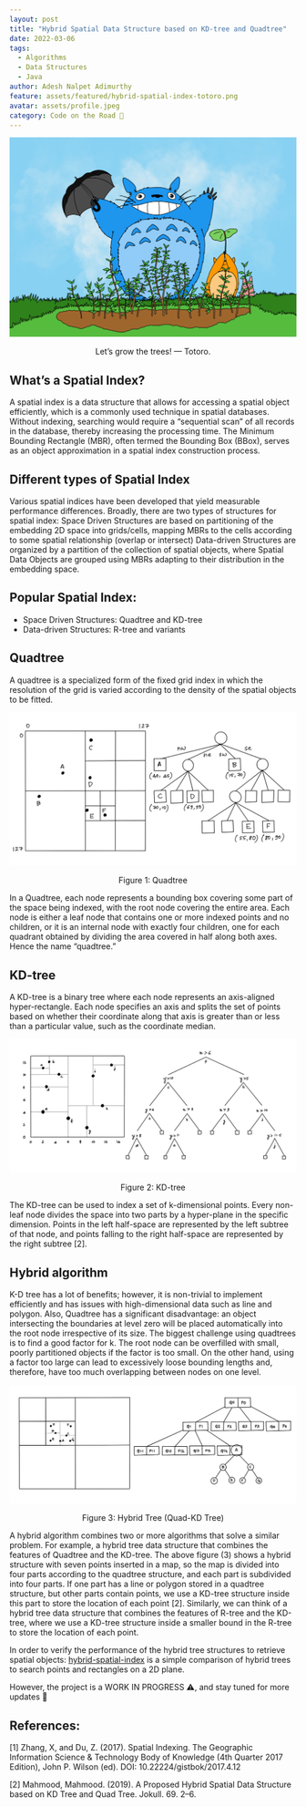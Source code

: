 ```yaml
---
layout: post
title: "Hybrid Spatial Data Structure based on KD-tree and Quadtree"
date: 2022-03-06
tags:
  - Algorithms
  - Data Structures
  - Java
author: Adesh Nalpet Adimurthy
feature: assets/featured/hybrid-spatial-index-totoro.png
avatar: assets/profile.jpeg
category: Code on the Road 🤖
---
```


<img src="./assets/featured/hybrid-spatial-index-totoro.png" /> 
<p style="text-align: center;">Let’s grow the trees! — Totoro.</p>

## What’s a Spatial Index?

A spatial index is a data structure that allows for accessing a spatial object efficiently, which is a commonly used technique in spatial databases. Without indexing, searching would require a “sequential scan” of all records in the database, thereby increasing the processing time. The Minimum Bounding Rectangle (MBR), often termed the Bounding Box (BBox), serves as an object approximation in a spatial index construction process.

## Different types of Spatial Index

Various spatial indices have been developed that yield measurable performance differences. Broadly, there are two types of structures for spatial index:
Space Driven Structures are based on partitioning of the embedding 2D space into grids/cells, mapping MBRs to the cells according to some spatial relationship (overlap or intersect)
Data-driven Structures are organized by a partition of the collection of spatial objects, where Spatial Data Objects are grouped using MBRs adapting to their distribution in the embedding space.

## Popular Spatial Index:

- Space Driven Structures: Quadtree and KD-tree
- Data-driven Structures: R-tree and variants

## Quadtree
A quadtree is a specialized form of the fixed grid index in which the resolution of the grid is varied according to the density of the spatial objects to be fitted.

<img src="./assets/posts/quad-tree.png" /> 
<p style="text-align: center;">Figure 1: Quadtree</p>

In a Quadtree, each node represents a bounding box covering some part of the space being indexed, with the root node covering the entire area. Each node is either a leaf node that contains one or more indexed points and no children, or it is an internal node with exactly four children, one for each quadrant obtained by dividing the area covered in half along both axes. Hence the name “quadtree.”

## KD-tree

A KD-tree is a binary tree where each node represents an axis-aligned hyper-rectangle. Each node specifies an axis and splits the set of points based on whether their coordinate along that axis is greater than or less than a particular value, such as the coordinate median.

<img src="./assets/posts/kd-tree.png" /> 
<p style="text-align: center;">Figure 2: KD-tree</p>

The KD-tree can be used to index a set of k-dimensional points. Every non-leaf node divides the space into two parts by a hyper-plane in the specific dimension. Points in the left half-space are represented by the left subtree of that node, and points falling to the right half-space are represented by the right subtree [2].

## Hybrid algorithm

K-D tree has a lot of benefits; however, it is non-trivial to implement efficiently and has issues with high-dimensional data such as line and polygon. Also, Quadtree has a significant disadvantage: an object intersecting the boundaries at level zero will be placed automatically into the root node irrespective of its size. The biggest challenge using quadtrees is to find a good factor for k. The root node can be overfilled with small, poorly partitioned objects if the factor is too small. On the other hand, using a factor too large can lead to excessively loose bounding lengths and, therefore, have too much overlapping between nodes on one level.

<img src="./assets/posts/hybrid-tree.png" /> 
<p style="text-align: center;">Figure 3: Hybrid Tree (Quad-KD Tree)</p>

A hybrid algorithm combines two or more algorithms that solve a similar problem. For example, a hybrid tree data structure that combines the features of Quadtree and the KD-tree. The above figure (3) shows a hybrid structure with seven points inserted in a map, so the map is divided into four parts according to the quadtree structure, and each part is subdivided into four parts. If one part has a line or polygon stored in a quadtree structure, but other parts contain points, we use a KD-tree structure inside this part to store the location of each point [2].
Similarly, we can think of a hybrid tree data structure that combines the features of R-tree and the KD-tree, where we use a KD-tree structure inside a smaller bound in the R-tree to store the location of each point.

In order to verify the performance of the hybrid tree structures to retrieve spatial objects: [hybrid-spatial-index](https://github.com/addu390/hybrid-spatial-index) is a simple comparison of hybrid trees to search points and rectangles on a 2D plane.

However, the project is a WORK IN PROGRESS ⚠️, and stay tuned for more updates 🚀

## References:

[1] Zhang, X, and Du, Z. (2017). Spatial Indexing. The Geographic Information Science & Technology Body of Knowledge (4th Quarter 2017 Edition), John P. Wilson (ed). DOI: 10.22224/gistbok/2017.4.12

[2] Mahmood, Mahmood. (2019). A Proposed Hybrid Spatial Data Structure based on KD Tree and Quad Tree. Jokull. 69. 2–6.
